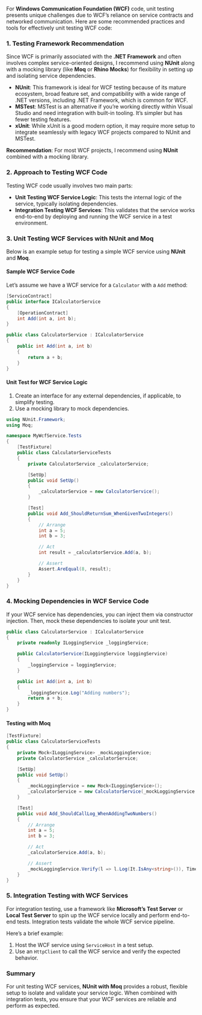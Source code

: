 For **Windows Communication Foundation (WCF)** code, unit testing presents unique challenges due to WCF’s reliance on service contracts and networked communication. Here are some recommended practices and tools for effectively unit testing WCF code:

### 1. **Testing Framework Recommendation**
Since WCF is primarily associated with the **.NET Framework** and often involves complex service-oriented designs, I recommend using **NUnit** along with a mocking library (like **Moq** or **Rhino Mocks**) for flexibility in setting up and isolating service dependencies.

- **NUnit**: This framework is ideal for WCF testing because of its mature ecosystem, broad feature set, and compatibility with a wide range of .NET versions, including .NET Framework, which is common for WCF.
- **MSTest**: MSTest is an alternative if you’re working directly within Visual Studio and need integration with built-in tooling. It’s simpler but has fewer testing features.
- **xUnit**: While xUnit is a good modern option, it may require more setup to integrate seamlessly with legacy WCF projects compared to NUnit and MSTest.

**Recommendation**: For most WCF projects, I recommend using **NUnit** combined with a mocking library.

### 2. **Approach to Testing WCF Code**
Testing WCF code usually involves two main parts:
   - **Unit Testing WCF Service Logic**: This tests the internal logic of the service, typically isolating dependencies.
   - **Integration Testing WCF Services**: This validates that the service works end-to-end by deploying and running the WCF service in a test environment.

### 3. **Unit Testing WCF Services with NUnit and Moq**
Below is an example setup for testing a simple WCF service using **NUnit** and **Moq**.

#### Sample WCF Service Code
Let’s assume we have a WCF service for a `Calculator` with a `Add` method:

```csharp
[ServiceContract]
public interface ICalculatorService
{
    [OperationContract]
    int Add(int a, int b);
}

public class CalculatorService : ICalculatorService
{
    public int Add(int a, int b)
    {
        return a + b;
    }
}
```

#### Unit Test for WCF Service Logic
1. Create an interface for any external dependencies, if applicable, to simplify testing.
2. Use a mocking library to mock dependencies.

```csharp
using NUnit.Framework;
using Moq;

namespace MyWcfService.Tests
{
    [TestFixture]
    public class CalculatorServiceTests
    {
        private CalculatorService _calculatorService;

        [SetUp]
        public void SetUp()
        {
            _calculatorService = new CalculatorService();
        }

        [Test]
        public void Add_ShouldReturnSum_WhenGivenTwoIntegers()
        {
            // Arrange
            int a = 5;
            int b = 3;

            // Act
            int result = _calculatorService.Add(a, b);

            // Assert
            Assert.AreEqual(8, result);
        }
    }
}
```

### 4. **Mocking Dependencies in WCF Service Code**
If your WCF service has dependencies, you can inject them via constructor injection. Then, mock these dependencies to isolate your unit test.

```csharp
public class CalculatorService : ICalculatorService
{
    private readonly ILoggingService _loggingService;

    public CalculatorService(ILoggingService loggingService)
    {
        _loggingService = loggingService;
    }

    public int Add(int a, int b)
    {
        _loggingService.Log("Adding numbers");
        return a + b;
    }
}
```

#### Testing with Moq
```csharp
[TestFixture]
public class CalculatorServiceTests
{
    private Mock<ILoggingService> _mockLoggingService;
    private CalculatorService _calculatorService;

    [SetUp]
    public void SetUp()
    {
        _mockLoggingService = new Mock<ILoggingService>();
        _calculatorService = new CalculatorService(_mockLoggingService.Object);
    }

    [Test]
    public void Add_ShouldCallLog_WhenAddingTwoNumbers()
    {
        // Arrange
        int a = 5;
        int b = 3;

        // Act
        _calculatorService.Add(a, b);

        // Assert
        _mockLoggingService.Verify(l => l.Log(It.IsAny<string>()), Times.Once);
    }
}
```

### 5. **Integration Testing with WCF Services**
For integration testing, use a framework like **Microsoft’s Test Server** or **Local Test Server** to spin up the WCF service locally and perform end-to-end tests. Integration tests validate the whole WCF service pipeline.

Here’s a brief example:
1. Host the WCF service using `ServiceHost` in a test setup.
2. Use an `HttpClient` to call the WCF service and verify the expected behavior.

### Summary
For unit testing WCF services, **NUnit with Moq** provides a robust, flexible setup to isolate and validate your service logic. When combined with integration tests, you ensure that your WCF services are reliable and perform as expected.
